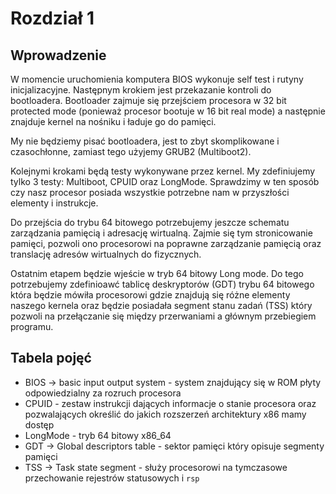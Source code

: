 # Rozdział 1

## Wprowadzenie

W momencie uruchomienia komputera BIOS wykonuje self test i rutyny inicjalizacyjne. Następnym krokiem jest przekazanie kontroli do bootloadera. Bootloader zajmuje się przejściem procesora w 32 bit protected mode (ponieważ procesor bootuje w 16 bit real mode) a następnie znajduje kernel na nośniku i ładuje go do pamięci.

My nie będziemy pisać bootloadera, jest to zbyt skomplikowane i czasochłonne, zamiast tego użyjemy GRUB2 (Multiboot2).

Kolejnymi krokami będą testy wykonywane przez kernel. My zdefiniujemy tylko 3 testy: Multiboot, CPUID oraz LongMode. Sprawdzimy w ten sposób czy nasz procesor posiada wszystkie potrzebne nam w przyszłości elementy i instrukcje. 

Do przejścia do trybu 64 bitowego potrzebujemy jeszcze schematu zarządzania pamięcią i adresację wirtualną. Zajmie się tym stronicowanie pamięci, pozwoli ono procesorowi na poprawne zarządzanie pamięcią oraz translację adresów wirtualnych do fizycznych.

Ostatnim etapem będzie wjeście w tryb 64 bitowy Long mode. Do tego potrzebujemy zdefinioawć tablicę deskryptorów (GDT) trybu 64 bitowego która będzie mówiła procesorowi gdzie znajdują się różne elementy naszego kernela oraz będzie posiadała segment stanu zadań (TSS) który pozwoli na przełączanie się między przerwaniami a głównym przebiegiem programu.

## Tabela pojęć

* BIOS -> basic input output system - system znajdujący się w ROM płyty odpowiedzialny za rozruch procesora
* CPUID - zestaw instrukcji dających informacje o stanie procesora oraz pozwalających określić do jakich rozszerzeń architektury x86 mamy dostęp
* LongMode - tryb 64 bitowy x86_64 
* GDT -> Global descriptors table - sektor pamięci który opisuje segmenty pamięci
* TSS -> Task state segment - służy procesorowi na tymczasowe przechowanie rejestrów statusowych i `rsp`
